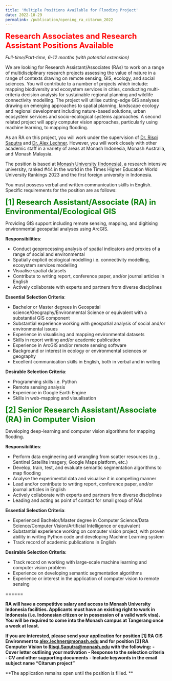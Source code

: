 ```yaml
---
title: 'Multiple Positions Available for Flooding Project'
date: 2022-10-29
permalink: /publication/opening_ra_citarum_2022
---
```


<font size="5" color="red"><b>Research Associates and Research Assistant Positions Available</b></font>

_Full-time/Part-time, 6-12 months (with potential extension)_

We are looking for Research Assistant/Associates (RAs) to work on a range of multidisciplinary research projects assessing the value of nature in a range of contexts drawing on remote sensing, GIS, ecology, and social sciences. You will contribute to a number of projects which include: mapping biodiversity and ecosystem services in cities, conducting multi-criteria decision analysis for sustainable regional planning and wildlife connectivity modelling. The project will utilise cutting-edge GIS analyses drawing on emerging approaches to spatial planning, landscape ecology and regional development including nature-based solutions, urban ecosystem services and socio-ecological systems approaches. A second related project will apply computer vision approaches, particularly using machine learning, to mapping flooding.

As an RA on this project, you will work under the supervision of [Dr. Risqi Saputra](https://www.monash.edu/indonesia/about-monash-in-indonesia/our-people/Muhamad-Risqi-Saputra) and [Dr. Alex Lechner](https://www.monash.edu/indonesia/about-monash-in-indonesia/our-people/alex-lechner). However, you will work closely with other academic staff in a variety of areas at Monash Indonesia, Monash Australia, and Monash Malaysia.

The position is based at [Monash University (Indonesia)](https://www.monash.edu/indonesia), a research intensive university, ranked #44 in the world in the Times Higher Education World University Rankings 2023 and the first foreign university in Indonesia.

You must possess verbal and written communication skills in English. Specific requirements for the position are as follows:

<font size="5" color="green"><b>[1] Research Assistant/Associate (RA) in Environmental/Ecological GIS </b></font>

Providing GIS support including remote sensing, mapping, and digitising environmental geospatial analyses using ArcGIS.

**Responsibilities**:
- Conduct geoprocessing analysis of spatial indicators and proxies of a range of social and environmental
- Spatially explicit ecological modelling i.e. connectivity modelling, ecosystem services modelling
- Visualise spatial datasets
- Contribute to writing report, conference paper, and/or journal articles in English
- Actively collaborate with experts and partners from diverse disciplines

**Essential Selection Criteria**:
- Bachelor or Master degrees in Geospatial science/Geography/Environmental Science or equivalent with a substantial GIS component
- Substantial experience working with geospatial analysis of social and/or environmental issues
- Experience in visualising and mapping environmental datasets
- Skills in report writing and/or academic publication
- Experience in ArcGIS and/or remote sensing software
- Background or interest in ecology or environmental sciences or geography
- Excellent communication skills in English, both in verbal and in writing

**Desirable Selection Criteria**:
- Programming skills i.e. Python
- Remote sensing analysis
- Experience in Google Earth Engine
- Skills in web-mapping and visualisation

<font size="5" color="green"><b>[2] Senior Research Assistant/Associate (RA) in Computer Vision</b></font>

Developing deep-learning and computer vision algorithms for mapping flooding.

**Responsibilities**:

- Perform data engineering and wrangling from scatter resources (e.g., Sentinel Satellite imagery, Google Maps platform, etc.) 
- Develop, train, test, and evaluate semantic segmentation algorithms to map flooding
- Analyse the experimental data and visualise it in compelling manner
- Lead and/or contribute to writing report, conference paper, and/or journal articles in English
- Actively collaborate with experts and partners from diverse disciplines
- Leading and acting as point of contact for small group of RAs

**Essential Selection Criteria**:

- Experienced Bachelor/Master degree in Computer Science/Data Science/Computer Vision/Artificial Intelligence or equivalent
- Substantial experience working on computer vision project, with proven ability in writing Python code and developing Machine Learning system
- Track record of academic publications in English

**Desirable Selection Criteria:**

- Track record on working with large-scale machine learning and computer vision problem
- Experience on developing semantic segmentation algorithms
- Experience or interest in the application of computer vision to remote sensing

======

**RA will have a competitive salary and access to Monash University Indonesia facilities. Applicants must have an existing right to work in Indonesia (i.e. Indonesian citizen or in possession of a valid work visa). You will be required to come into the Monash campus at Tangerang once a week at least.**

**If you are interested, please send your application for position [1] RA GIS Environment to alex.lechner@monash.edu and for position [2] RA Computer Vision to Risqi.Saputra@monash.edu with the following:**
**- Cover letter outlining your motivation**
**- Response to the selection criteria**
**- CV and other supporting documents**
**- Include keywords in the email subject name “Citarum project”**

**The application remains open until the position is filled.
**
